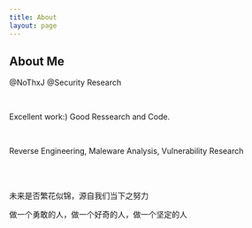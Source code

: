 ```yaml
---
title: About
layout: page
---
```



<h2>About Me</h2>

<p>@NoThxJ @Security Research</p>
<br>

<p>Excellent work:) Good Ressearch and Code.</p>


<br>

<p>Reverse Engineering,  Maleware Analysis,  Vulnerability Research</p>

<br><br>

<p>未来是否繁花似锦，源自我们当下之努力</p>

<p>做一个勇敢的人，做一个好奇的人，做一个坚定的人</p>













